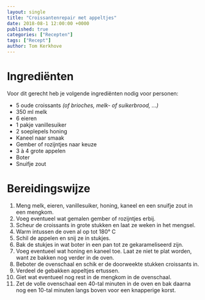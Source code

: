 ```yaml
---
layout: single
title: "Croissantenrepair met appeltjes"
date: 2018-08-1 12:00:00 +0000
published: true
categories: ["Recepten"]
tags: ["Recept"]
author: Tom Kerkhove
---
```


# Ingrediënten
Voor dit gerecht heb je volgende ingrediënten nodig voor <aantal> personen:

- 5 oude croissants _(of brioches, melk- of suikerbrood, …)_
- 350 ml melk
- 6 eieren
- 1 pakje vanillesuiker
- 2 soeplepels honing
- Kaneel naar smaak
- Gember of rozijntjes naar keuze
- 3 à 4 grote appelen
- Boter
- Snuifje zout

# Bereidingswijze

1. Meng melk, eieren, vanillesuiker, honing, kaneel en een snuifje zout in een mengkom.
2. Voeg eventueel wat gemalen gember of rozijntjes erbij.
3. Scheur de croissants in grote stukken en laat ze weken in het mengsel.
4. Warm intussen de oven al op tot 180° C
5. Schil de appelen en snij ze in stukjes.
6. Bak de stukjes in wat boter in een pan tot ze gekarameliseerd zijn.
7. Voeg eventueel wat honing en kaneel toe. Laat ze niet te plat worden, want ze bakken nog verder in de oven.
8. Beboter de ovenschaal en schik er de doorweekte stukken croissants in.
9. Verdeel de gebakken appeltjes ertussen.
10. Giet wat eventueel nog rest in de mengkom in de ovenschaal.
11. Zet de volle ovenschaal een 40-tal minuten in de oven en bak daarna nog een 10-tal minuten langs boven voor een knapperige korst.
